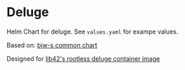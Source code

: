 # Deluge

Helm Chart for deluge. See `values.yaml` for exampe values.

Based on: [bjw-s common chart](https://github.com/bjw-s/helm-charts/tree/main/charts/library/common)

Designed for [lib42's rootless deluge container image](https://github.com/lib42/rootless-containers/)

